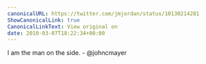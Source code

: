 ```yaml
---
canonicalURL: https://twitter.com/jmjordan/status/10130214281
ShowCanonicalLink: true
CanonicalLinkText: View original on
date: 2010-03-07T18:22:34+00:00
---
```

I am the man on the side. - @johncmayer